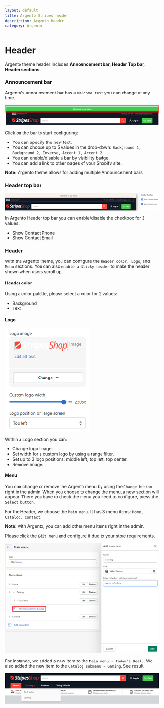 ```yaml
---
layout: default
title: Argento Stripes header
description: Argento Header
category: Argento
---
```


# Header

Argento theme header includes **Announcement bar, Header Top bar, Header sections**.

### Announcement bar 

Argento's announcement bar has a `Welcome text` you can change at any time. 

![Argento Stripes Header](/images/shopify/announcement-bar.png)

Click on the bar to start configuring:

- You can specify the new text.
- You can choose up to 5 values in the drop-down: `Background 1, Background 2, Inverse, Accent 1, Accent 2`.
- You can enable/disable a bar by visibility badge.
- You can add a link to other pages of your Shopify site.

**Note:** Argento theme allows for adding multiple Announcement bars.

### Header top bar

![Argento Stripes Header](/images/shopify/header-top-bar.png)

In Argento Header top bar you can enable/disable the checkbox for 2 values:

- Show Contact Phone
- Show Contact Email

### Header

With the Argento theme, you can configure the `Header color, Logo`, and `Menu` sections. You can also `enable a Sticky header` to make the header shown when users scroll up.

#### Header color

Using a color palette, please select a color for 2 values:

- Background
- Text

#### Logo

![Argento Stripes Header](/images/shopify/logosection.png)

Within a Logo section you can:

- Change logo image.
- Set width for a custom logo by using a range filter.
- Set up to 3 logo positions: middle left, top left, top center.
- Remove image.

#### Menu

You can change or remove the Argento menu by using the `Change button` right in the admin. When you choose to change the menu, a new section will appear. There you have to check the menu you need to configure, press the `Select button`.

For the Header, we choose the `Main menu`. It has 3 menu items: `Home, Catalog, Contact`.

**Note:** with Argento, you can add other menu items right in the admin.

Please click the `Edit menu` and configure it due to your store requirements. 

![Argento Stripes Header](/images/shopify/add-menu-item.png)

For instance, we added a new item to the `Main menu - Today’s Deals`. We also added the new item to the `Catalog submenu - Gaming`. See result.

![Argento Stripes Header](/images/shopify/new-menu.png)
